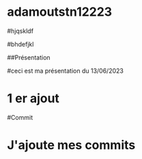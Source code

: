 # adamoutstn12223

#hjqskldf

#bhdefjkl

##Présentation 

#ceci est ma présentation du 13/06/2023

# 1 er ajout 
#Commit
# J'ajoute mes commits 
